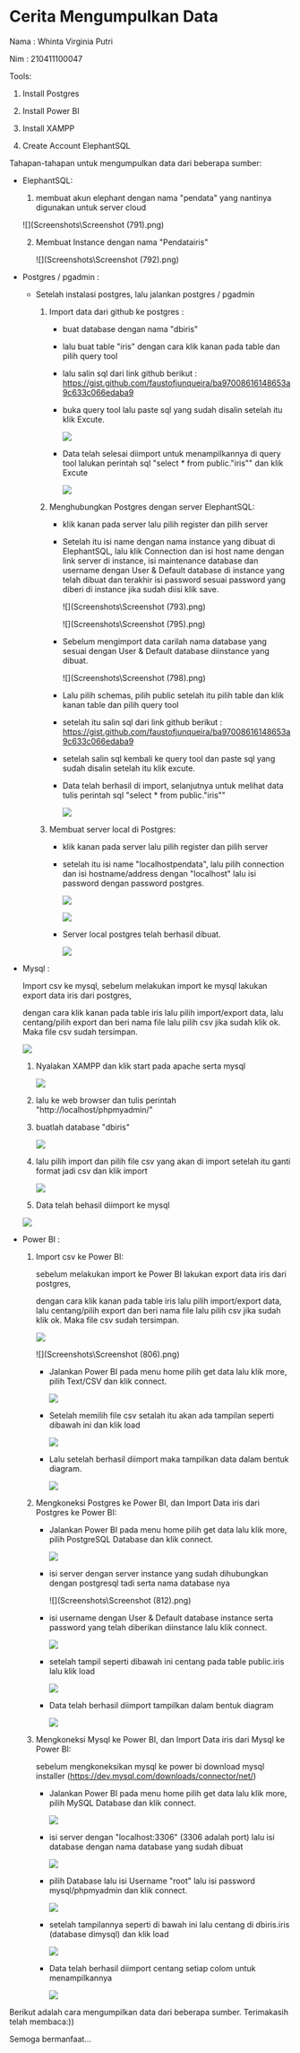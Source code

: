 # Cerita Mengumpulkan Data

Nama : Whinta Virginia Putri 

Nim : 210411100047



Tools:

1. Install Postgres
2. Install Power BI
3. Install XAMPP

4. Create Account ElephantSQL

   

Tahapan-tahapan untuk mengumpulkan data dari beberapa sumber:

- ElephantSQL:

  1. membuat akun elephant dengan nama "pendata" yang nantinya digunakan untuk server cloud

  ![](Screenshots\Screenshot (791).png)

     2. Membuat Instance dengan nama "Pendatairis"

        ![](Screenshots\Screenshot (792).png)

- Postgres / pgadmin :

  - Setelah instalasi postgres, lalu jalankan postgres / pgadmin

    1. Import data dari github ke postgres :

       - buat database dengan nama "dbiris"

       - lalu buat table "iris" dengan cara klik kanan pada table dan pilih query tool

       - lalu salin sql dari link github berikut : https://gist.github.com/faustofjunqueira/ba97008616148653a9c633c066edaba9

       - buka query tool lalu paste sql yang sudah disalin setelah itu klik Excute.

         ![](Screenshots\image-20230302153922040.png)

       - Data telah selesai diimport untuk menampilkannya di query tool lalukan perintah sql "select * from public."iris"" dan klik Excute

         ![](Screenshots\image-20230302154255997.png)

         

    2. Menghubungkan Postgres dengan server ElephantSQL:

       - klik kanan pada server lalu pilih register dan pilih server 

       - Setelah itu isi name dengan nama instance yang dibuat di ElephantSQL, lalu klik Connection dan isi host name dengan link server di instance, isi maintenance database dan username dengan User & Default database di instance yang telah dibuat dan terakhir isi password sesuai password yang diberi di instance jika sudah diisi klik save.

         ![](Screenshots\Screenshot (793).png)

         ![](Screenshots\Screenshot (795).png)

       - Sebelum mengimport data carilah nama database yang sesuai dengan User & Default database diinstance yang dibuat.

         ![](Screenshots\Screenshot (798).png)

       - Lalu pilih schemas, pilih public setelah itu pilih table dan klik kanan table dan pilih query tool

       - setelah itu salin sql dari link github berikut : https://gist.github.com/faustofjunqueira/ba97008616148653a9c633c066edaba9

       - setelah salin sql kembali ke query tool dan paste sql yang sudah disalin setelah itu klik excute.

       - Data telah berhasil di import, selanjutnya untuk melihat data tulis perintah sql "select * from public."iris""

         ![](Screenshots/image-20230302161611434.png)

         

    3. Membuat server local di Postgres:

       - klik kanan pada server lalu pilih register dan pilih server 

       - setelah itu isi name "localhostpendata", lalu pilih connection dan isi hostname/address dengan "localhost" lalu isi password dengan password postgres.

         ![](Screenshots\image-20230302162311254.png)

         ![](Screenshots\image-20230302163022253.png)

       - Server local postgres telah berhasil dibuat.

         ![](Screenshots\image-20230302163349479.png)

  

- Mysql : 

  Import csv ke mysql, sebelum melakukan import ke mysql lakukan export data iris dari postgres,

  dengan cara klik kanan pada table iris lalu pilih import/export data, lalu centang/pilih export dan beri nama file lalu pilih csv jika sudah klik ok. Maka file csv sudah tersimpan.

  ![](Screenshots\image-20230302164631305.png)

  1. Nyalakan XAMPP dan klik start pada apache serta mysql

     ![](Screenshots\image-20230302172905896.png)

  2. lalu ke web browser dan tulis perintah "http://localhost/phpmyadmin/"

  3. buatlah database "dbiris"

     ![](Screenshots\image-20230302173156947.png)

  4. lalu pilih import dan pilih file csv yang akan di import setelah itu ganti format jadi csv dan klik import

     ![](Screenshots\image-20230302173458283.png)

  5.  Data telah behasil diimport ke mysql

     ![](Screenshots\image-20230302173648972.png)

- Power BI :

  1. Import csv ke Power BI:

     sebelum melakukan import ke Power BI lakukan export data iris dari postgres,

     dengan cara klik kanan pada table iris lalu pilih import/export data, lalu centang/pilih export dan beri nama file lalu pilih csv jika sudah klik ok. Maka file csv sudah tersimpan.

     ![](Screenshots\image-20230302164631305.png)

     ![](Screenshots\Screenshot (806).png)

     - Jalankan Power BI pada menu home pilih get data lalu klik more, pilih Text/CSV dan klik connect.

       ![](Screenshots\image-20230302165123994.png)

     - Setelah memilih file csv setalah itu akan ada tampilan seperti dibawah ini dan klik load

       ![](Screenshots\image-20230302165701467.png)

     - Lalu setelah berhasil diimport maka tampilkan data dalam bentuk diagram.

       ![](Screenshots\image-20230302170202787.png)

       

  2. Mengkoneksi Postgres ke Power BI, dan Import Data iris dari Postgres ke Power BI:

     - Jalankan Power BI pada menu home pilih get data lalu klik more, pilih PostgreSQL Database dan klik connect.

       ![](Screenshots\image-20230302170822605.png)

     - isi server dengan server instance yang sudah dihubungkan dengan postgresql tadi serta nama database nya

       ![](Screenshots\Screenshot (812).png)

     - isi username dengan User & Default database instance serta password yang telah diberikan diinstance lalu klik connect.

       ![](Screenshots\image-20230302171415739.png)

     - setelah tampil seperti dibawah ini centang pada table public.iris lalu klik load 

       ![](Screenshots\image-20230302171537087.png)

     - Data telah berhasil diimport tampilkan dalam bentuk diagram

       ![](Screenshots\image-20230302175750176.png)

  3. Mengkoneksi Mysql ke Power BI, dan Import Data iris dari Mysql ke Power BI:
  
     sebelum mengkoneksikan mysql ke power bi download mysql installer (https://dev.mysql.com/downloads/connector/net/)
  
     - Jalankan Power BI pada menu home pilih get data lalu klik more, pilih MySQL Database dan klik connect.
  
       ![](Screenshots\image-20230302174023997.png)
  
     - isi server dengan "localhost:3306" (3306 adalah port) lalu isi database dengan nama database yang sudah dibuat
  
       ![](Screenshots\image-20230302174548148.png)
  
     - pilih Database lalu isi Username "root" lalu isi password mysql/phpmyadmin dan klik connect.
  
       ![](Screenshots\image-20230302175008404.png)
  
     - setelah tampilannya seperti di bawah ini lalu centang di dbiris.iris (database dimysql) dan klik load
  
       ![](Screenshots\image-20230302175303603.png)
  
     - Data telah berhasil diimport centang setiap colom untuk menampilkannya
  
       ![](Screenshots\image-20230302175630116.png)
  



Berikut adalah cara mengumpilkan data dari beberapa sumber. Terimakasih telah membaca:))

Semoga bermanfaat...